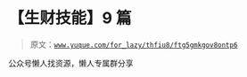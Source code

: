 # 【生财技能】9 篇

> 原文：[`www.yuque.com/for_lazy/thfiu8/ftg5gmkgov8ontp6`](https://www.yuque.com/for_lazy/thfiu8/ftg5gmkgov8ontp6)



公众号懒人找资源，懒人专属群分享